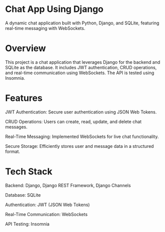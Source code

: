 # Chat App Using Django

A dynamic chat application built with Python, Django, and SQLite, featuring real-time messaging with WebSockets.

# Overview

This project is a chat application that leverages Django for the backend and SQLite as the database. It includes JWT authentication, CRUD operations, and real-time communication using WebSockets. The API is tested using Insomnia.

# Features

JWT Authentication: Secure user authentication using JSON Web Tokens.

CRUD Operations: Users can create, read, update, and delete chat messages.

Real-Time Messaging: Implemented WebSockets for live chat functionality.

Secure Storage: Efficiently stores user and message data in a structured format.

# Tech Stack

Backend: Django, Django REST Framework, Django Channels

Database: SQLite

Authentication: JWT (JSON Web Tokens)

Real-Time Communication: WebSockets

API Testing: Insomnia
